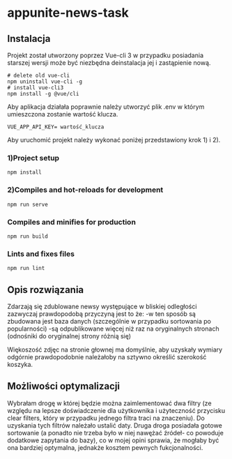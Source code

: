 # appunite-news-task

## Instalacja
Projekt został utworzony poprzez Vue-cli 3 w przypadku posiadania starszej wersji może być niezbędna deinstalacja jej i zastąpienie nową.
```
# delete old vue-cli
npm uninstall vue-cli -g
# install vue-cli3
npm install -g @vue/cli
```
Aby aplikacja działała poprawnie należy utworzyć plik .env w którym umieszczona zostanie wartość klucza.
```
VUE_APP_API_KEY= wartość_klucza
```
Aby uruchomić projekt należy wykonać poniżej przedstawiony krok 1) i 2).
### 1)Project setup
```
npm install
```

### 2)Compiles and hot-reloads for development
```
npm run serve
```

### Compiles and minifies for production
```
npm run build
```

### Lints and fixes files
```
npm run lint
```

## Opis rozwiązania
Zdarzają się zdublowane newsy występujące w bliskiej odległości zazwyczaj prawdopodobą przyczyną jest to że:
-w ten sposób są zbudowana jest baza danych (szczególnie w przypadku sortowania po popularności)
-są odpublikowane więcej niż raz na oryginalnych stronach (odnośniki do oryginalnej strony różnią się)

Więkoszość zdjęc na stronie głownej ma domyślnie, aby uzyskały wymiary odgórnie prawdopodobnie należałoby na sztywno określić szerokość koszyka.

## Możliwości optymalizacji
Wybrałam drogę w której będzie można zaimlementować dwa filtry (ze względu na lepsze doświadczenie dla użytkownika i użyteczność przycisku clear filters, który w przypadku jednego filtra traci na znaczeniu). Do uzyskania tych filtrów należało ustalić daty. Druga droga posiadała gotowe sortowanie (a ponadto nie trzeba było w niej nawężać źródeł- co powoduje dodatkowe zapytania do bazy), co w mojej opini sprawia, że mogłaby być ona bardziej optymalna, jednakże kosztem pewnych fukcjonalności.

